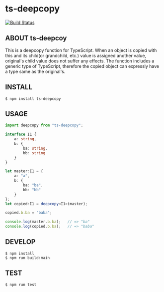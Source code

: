 # ts-deepcopy

[![Build Status](https://travis-ci.org/ykdr2017/ts-deepcopy.svg?branch=master)](https://travis-ci.org/ykdr2017/ts-deepcopy)

## ABOUT ts-deepcoy

This is a deepcopy function for TypeScript. When an object is copied with this and its child(or grandchild, etc.) value is assigned another value, original's child value does not suffer any effects.
The function includes a generic type of TypeScript, therefore the copied object can expressly have a type same as the original's.

## INSTALL

```Shell
$ npm install ts-deepcopy
```

## USAGE

```TypeScript
import deepcopy from "ts-deepcopy";

interface I1 {
    a: string,
    b: {
        ba: string,
        bb: string
    }
}

let master:I1 = {
    a: "a",
    b: {
        ba: "ba",
        bb: "bb"
    }
};
let copied:I1 = deepcopy<I1>(master);

copied.b.ba = "baba";

console.log(master.b.ba);   // => "ba"
console.log(copied.b.ba);   // => "baba"
```

## DEVELOP

```Shell
$ npm install
$ npm run build:main
```

## TEST

```Shell
$ npm run test
```
